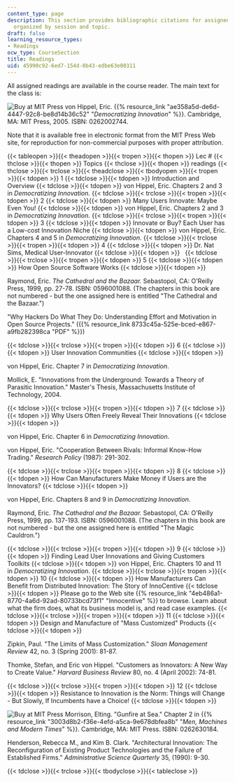 ```yaml
---
content_type: page
description: This section provides bibliographic citations for assigned readings,
  organized by session and topic.
draft: false
learning_resource_types:
- Readings
ocw_type: CourseSection
title: Readings
uid: 45990c92-6ed7-154d-0b43-edbe63e00311
---
```

All assigned readings are available in the course reader. The main text for the class is:

![Buy at MIT Press](/images/mp_logo.gif) von Hippel, Eric. {{% resource_link "ae358a5d-de6d-4447-92c8-be8d14b36c52" "_Democratizing Innovation_" %}}. Cambridge, MA: MIT Press, 2005. ISBN: 0262002744.

Note that it is available free in electronic format from the MIT Press Web site, for reproduction for non-commercial purposes with proper attribution.

{{< tableopen >}}{{< theadopen >}}{{< tropen >}}{{< thopen >}}
Lec #
{{< thclose >}}{{< thopen >}}
Topics
{{< thclose >}}{{< thopen >}}
readings
{{< thclose >}}{{< trclose >}}{{< theadclose >}}{{< tbodyopen >}}{{< tropen >}}{{< tdopen >}}
1
{{< tdclose >}}{{< tdopen >}}
Introduction and Overview
{{< tdclose >}}{{< tdopen >}}
von Hippel, Eric. Chapters 2 and 3 in _Democratizing Innovation._
{{< tdclose >}}{{< trclose >}}{{< tropen >}}{{< tdopen >}}
2
{{< tdclose >}}{{< tdopen >}}
Many Users Innovate: Maybe Even You!
{{< tdclose >}}{{< tdopen >}}
von Hippel, Eric. Chapters 2 and 3 in _Democratizing Innovation_.
{{< tdclose >}}{{< trclose >}}{{< tropen >}}{{< tdopen >}}
3
{{< tdclose >}}{{< tdopen >}}
Innovate or Buy? Each User has a Low-cost Innovation Niche
{{< tdclose >}}{{< tdopen >}}
von Hippel, Eric. Chapters 4 and 5 in _Democratizing Innovation_.
{{< tdclose >}}{{< trclose >}}{{< tropen >}}{{< tdopen >}}
4
{{< tdclose >}}{{< tdopen >}}
Dr. Nat Sims, Medical User-Innovator
{{< tdclose >}}{{< tdopen >}}
 
{{< tdclose >}}{{< trclose >}}{{< tropen >}}{{< tdopen >}}
5
{{< tdclose >}}{{< tdopen >}}
How Open Source Software Works
{{< tdclose >}}{{< tdopen >}}

Raymond, Eric. _The Cathedral and the Bazaar._ Sebastopol, CA: O'Reilly Press, 1999, pp. 27-78. ISBN: 0596001088. (The chapters in this book are not numbered - but the one assigned here is entitled "The Cathedral and the Bazaar.")

"Why Hackers Do What They Do: Understanding Effort and Motivation in Open Source Projects." ({{% resource_link 8733c45a-525e-bced-e867-a9fb282398ca "PDF" %}})

{{< tdclose >}}{{< trclose >}}{{< tropen >}}{{< tdopen >}}
6
{{< tdclose >}}{{< tdopen >}}
User Innovation Communities
{{< tdclose >}}{{< tdopen >}}

von Hippel, Eric. Chapter 7 in _Democratizing Innovation_.

Mollick, E. "Innovations from the Underground: Towards a Theory of Parasitic Innovation." Master's Thesis, Massachusetts Institute of Technology, 2004.

{{< tdclose >}}{{< trclose >}}{{< tropen >}}{{< tdopen >}}
7
{{< tdclose >}}{{< tdopen >}}
Why Users Often Freely Reveal Their Innovations
{{< tdclose >}}{{< tdopen >}}

von Hippel, Eric. Chapter 6 in _Democratizing Innovation_.

von Hippel, Eric. "Cooperation Between Rivals: Informal Know-How Trading." _Research Policy_ (1987): 291-302.

{{< tdclose >}}{{< trclose >}}{{< tropen >}}{{< tdopen >}}
8
{{< tdclose >}}{{< tdopen >}}
How Can Manufacturers Make Money if Users are the Innovators?
{{< tdclose >}}{{< tdopen >}}

von Hippel, Eric. Chapters 8 and 9 in _Democratizing Innovation_.

Raymond, Eric. _The Cathedral and the Bazaar._ Sebastopol, CA: O'Reilly Press, 1999, pp. 137-193. ISBN: 0596001088. (The chapters in this book are not numbered - but the one assigned here is entitled "The Magic Cauldron.")

{{< tdclose >}}{{< trclose >}}{{< tropen >}}{{< tdopen >}}
9
{{< tdclose >}}{{< tdopen >}}
Finding Lead User Innovations and Giving Customers Toolkits
{{< tdclose >}}{{< tdopen >}}
von Hippel, Eric. Chapters 10 and 11 in _Democratizing Innovation_.
{{< tdclose >}}{{< trclose >}}{{< tropen >}}{{< tdopen >}}
10
{{< tdclose >}}{{< tdopen >}}
How Manufacturers Can Benefit from Distributed Innovation: The Story of InnoCentive
{{< tdclose >}}{{< tdopen >}}
Please go to the Web site {{% resource_link "4eb486a1-8770-4a6d-92ad-80733bcd73f1" "Innocentive" %}} to browse. Learn about what the firm does, what its business model is, and read case examples.
{{< tdclose >}}{{< trclose >}}{{< tropen >}}{{< tdopen >}}
11
{{< tdclose >}}{{< tdopen >}}
Design and Manufacture of "Mass Customized" Products
{{< tdclose >}}{{< tdopen >}}

Zipkin, Paul. "The Limits of Mass Customization." _Sloan Management Review_ 42, no. 3 (Spring 2001): 81-87.

Thomke, Stefan, and Eric von Hippel. "Customers as Innovators: A New Way to Create Value." _Harvard Business Review_ 80, no. 4 (April 2002): 74-81.

{{< tdclose >}}{{< trclose >}}{{< tropen >}}{{< tdopen >}}
12
{{< tdclose >}}{{< tdopen >}}
Resistance to Innovation is the Norm: Things will Change - But Slowly, If Incumbents have a Choice!
{{< tdclose >}}{{< tdopen >}}

![Buy at MIT Press](/images/mp_logo.gif) Morrison, Elting. "Gunfire at Sea." Chapter 2 in {{% resource_link "3003d8b2-f36e-4efd-a5ca-9e678dbfea8b" "_Men, Machines and Modern Times_" %}}. Cambridge, MA: MIT Press. ISBN: 0262630184.

Henderson, Rebecca M., and Kim B. Clark. "Architectural Innovation: The Reconfiguration of Existing Product Technologies and the Failure of Established Firms." _Administrative Science Quarterly_ 35, (1990): 9-30.

{{< tdclose >}}{{< trclose >}}{{< tbodyclose >}}{{< tableclose >}}